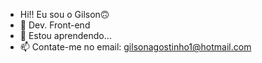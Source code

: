 - Hi!! Eu sou o Gilson🙃
- 🌱 Dev. Front-end
- 👀  Estou aprendendo...
- 📫 Contate-me no email: gilsonagostinho1@hotmail.com

<!---
Gilsonzongo/Gilsonzongo is a ✨ special ✨ repository because its `README.md` (this file) appears on your GitHub profile.
You can click the Preview link to take a look at your changes.
--->
